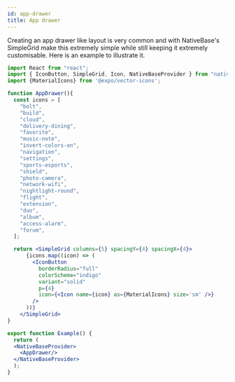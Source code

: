 ```yaml
---
id: app-drawer
title: App drawer
---
```


Creating an app drawer like layout is very common and with NativeBase's SimpleGrid make this extremely simple while still keeping it extremely customisable. Here is an example to illustrate it.

```jsx isLive=true
import React from "react";
import { IconButton, SimpleGrid, Icon, NativeBaseProvider } from "native-base";
import {MaterialIcons} from '@expo/vector-icons';

function AppDrawer(){
  const icons = [
    "bolt",
    "build",
    "cloud",
    "delivery-dining",
    "favorite",
    "music-note",
    "invert-colors-on",
    "navigation",
    "settings",
    "sports-esports",
    "shield",
    "photo-camera",
    "network-wifi",
    "nightlight-round",
    "flight",
    "extension",
    "duo",
    "album",
    "access-alarm",
    "forum",
  ];

  return <SimpleGrid columns={5} spacingY={4} spacingX={4}>
      {icons.map((icon) => (
        <IconButton
          borderRadius="full"
          colorScheme="indigo"
          variant="solid"
          p={4}
          icon={<Icon name={icon} as={MaterialIcons} size='sm' />}
        />
      ))}
    </SimpleGrid>
}

export function Example() {
  return (
  <NativeBaseProvider>
    <AppDrawer/>
  </NativeBaseProvider>
  );
}
```

